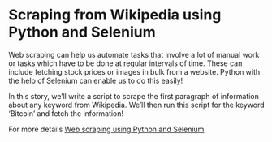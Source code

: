 # Scraping from Wikipedia using Python and Selenium


Web scraping can help us automate tasks that involve a lot of manual work or tasks which have to be done at regular intervals of time. These can include fetching stock prices or images in bulk from a website. Python with the help of Selenium can enable us to do this easily!

In this story, we’ll write a script to scrape the first paragraph of information about any keyword from Wikipedia. We’ll then run this script for the keyword ‘Bitcoin’ and fetch the information!

For more details [Web scraping using Python and Selenium](https://medium.com/hackerdawn/scraping-from-wikipedia-using-python-and-selenium-3d64af60975d) 